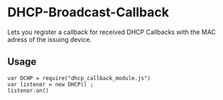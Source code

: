DHCP-Broadcast-Callback
=======================

Lets you register a callback for received DHCP Callbacks with the MAC adress of the issuing device. 




## Usage

    var DCHP = require("dhcp_callback_module.js")
    var listener = new DHCP() ;
    listener.on()
